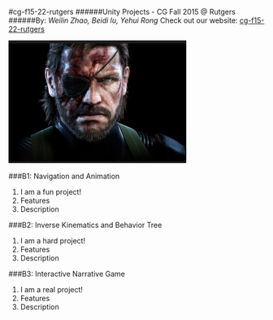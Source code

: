 #cg-f15-22-rutgers
######Unity Projects - CG Fall 2015 @ Rutgers
######By: *Weilin Zhao, Beidi lu, Yehui Rong*
Check out our website: [cg-f15-22-rutgers](http://cg-f15-22-rutgers.blogspot.com/)

![alt text](teamLogo.png)

###B1: Navigation and Animation
1. I am a fun project!
2. Features
3. Description

###B2: Inverse Kinematics and Behavior Tree
1. I am a hard project!
2. Features
3. Description

###B3: Interactive Narrative Game
1. I am a real project!
2. Features
3. Description
